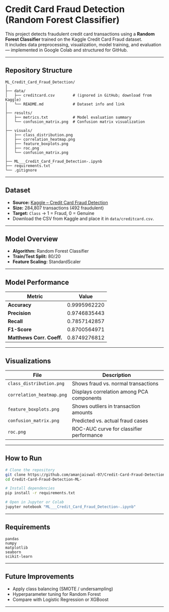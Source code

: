 # Credit Card Fraud Detection (Random Forest Classifier)

This project detects fraudulent credit card transactions using a **Random Forest Classifier** trained on the Kaggle Credit Card Fraud dataset.  
It includes data preprocessing, visualization, model training, and evaluation — implemented in Google Colab and structured for GitHub.

---

## Repository Structure

```
ML_Credit_Card_Fraud_Detection/
│
├── data/
│   ├── creditcard.csv        # (ignored in GitHub; download from Kaggle)
│   └── README.md             # Dataset info and link
│
├── results/
│   ├── metrics.txt           # Model evaluation summary
│   └── confusion_matrix.png  # Confusion matrix visualization
│
├── visuals/
│   ├── class_distribution.png
│   ├── correlation_heatmap.png
│   ├── feature_boxplots.png
│   ├── roc.png
│   └── confusion_matrix.png
│
├── ML___Credit_Card_Fraud_Detection-.ipynb
├── requirements.txt
└── .gitignore
```

---

## Dataset

- **Source:** [Kaggle – Credit Card Fraud Detection](https://www.kaggle.com/mlg-ulb/creditcardfraud)
- **Size:** 284,807 transactions (492 fraudulent)
- **Target:** `Class` → 1 = Fraud, 0 = Genuine  
- Download the CSV from Kaggle and place it in `data/creditcard.csv`.

---

## Model Overview

- **Algorithm:** Random Forest Classifier  
- **Train/Test Split:** 80/20  
- **Feature Scaling:** StandardScaler  

---

## Model Performance

| Metric | Value |
|--------|--------|
| **Accuracy** | 0.9995962220 |
| **Precision** | 0.9746835443 |
| **Recall** | 0.7857142857 |
| **F1-Score** | 0.8700564971 |
| **Matthews Corr. Coeff.** | 0.8749276812 |

---

## Visualizations

| File | Description |
|------|--------------|
| `class_distribution.png` | Shows fraud vs. normal transactions |
| `correlation_heatmap.png` | Displays correlation among PCA components |
| `feature_boxplots.png` | Shows outliers in transaction amounts |
| `confusion_matrix.png` | Predicted vs. actual fraud cases |
| `roc.png` | ROC-AUC curve for classifier performance |

---

## How to Run

```bash
# Clone the repository
git clone https://github.com/amanjaiswal-07/Credit-Card-Fraud-Detection-ML-.git
cd Credit-Card-Fraud-Detection-ML-

# Install dependencies
pip install -r requirements.txt

# Open in Jupyter or Colab
jupyter notebook "ML___Credit_Card_Fraud_Detection-.ipynb"
```

---

## Requirements

```
pandas
numpy
matplotlib
seaborn
scikit-learn
```

---

## Future Improvements

- Apply class balancing (SMOTE / undersampling)  
- Hyperparameter tuning for Random Forest  
- Compare with Logistic Regression or XGBoost  

---

